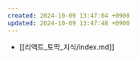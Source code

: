 ```yaml
---
created: 2024-10-09 13:47:04 +0900
updated: 2024-10-09 13:47:48 +0900
---
```


- [[리액트_토막_지식/index.md]]
